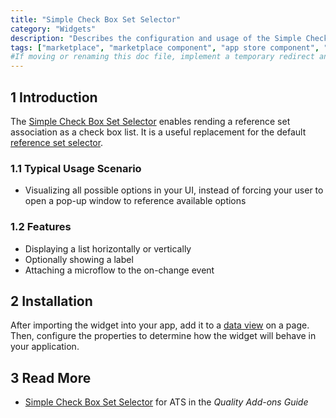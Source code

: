 ```yaml
---
title: "Simple Check Box Set Selector"
category: "Widgets"
description: "Describes the configuration and usage of the Simple Check Box Set Selector widget, which is available in the Mendix Marketplace."
tags: ["marketplace", "marketplace component", "app store component", "widget", "simple check box set selector", "check box", "platform support"]
#If moving or renaming this doc file, implement a temporary redirect and let the respective team know they should update the URL in the product. See Mapping to Products for more details.
---
```


## 1 Introduction

The [Simple Check Box Set Selector](https://appstore.home.mendix.com/link/app/2349/) enables rending a reference set association as a check box list. It is a useful replacement for the default [reference set selector](/refguide/reference-set-selector).

### 1.1 Typical Usage Scenario

* Visualizing all possible options in your UI, instead of forcing your user to open a pop-up window to reference available options

### 1.2 Features

* Displaying a list horizontally or vertically
* Optionally showing a label
* Attaching a microflow to the on-change event

## 2 Installation

After importing the widget into your app, add it to a [data view](/refguide/data-view) on a page. Then, configure the properties to determine how the widget will behave in your application.

## 3 Read More

* [Simple Check Box Set Selector](/addons/ats-addon/rg-one-simple-checkbox-set-selector) for ATS in the *Quality Add-ons Guide*






